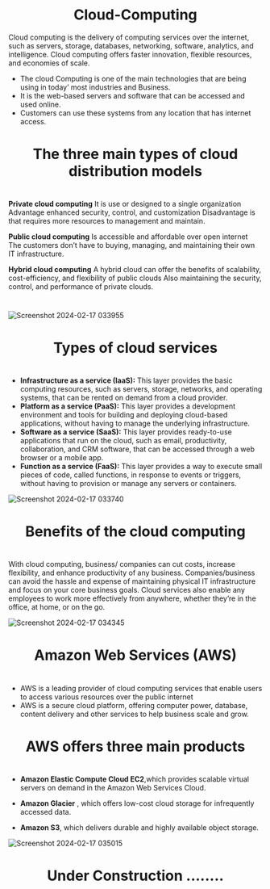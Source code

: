 <h1 align="center">Cloud-Computing </h1>
Cloud computing is the delivery of computing services over the internet, such as servers, storage, databases, networking, software, analytics, and intelligence. Cloud computing offers faster innovation, flexible resources, and economies of scale.

+ The cloud Computing is one of the main technologies that are being using in today’ most industries and Business.
+ It is   the web-based servers and software that can be accessed and used online. 
+ Customers  can use these systems from any location that has internet access.



#
<h1 align="center">The three main types of cloud distribution 
                                models 
 
 #
**Private cloud computing**
It is use or designed to a single organization
Advantage enhanced security, control, and customization
Disadvantage is that requires more resources to management and maintain.

**Public cloud computing**
Is accessible  and affordable over open internet
The customers don’t have to buying, managing, and maintaining their own IT infrastructure.

 **Hybrid cloud computing**
 A hybrid cloud can offer the benefits of scalability, cost-efficiency, and flexibility of public clouds
Also maintaining the security, control, and performance of private clouds.


#
![Screenshot 2024-02-17 033955](https://github.com/luzritacco/Cloud-Computing/assets/151267325/ab1d4591-c05a-434d-b1f8-b8c21f08bf07)




#
<h1 align="center">Types of cloud services


  
#

- **Infrastructure as a service (IaaS):** This layer provides the basic computing resources, such as servers, storage, networks, and operating systems, that can be rented on demand from a cloud provider.
- **Platform as a service (PaaS):** This layer provides a development environment and tools for building and deploying cloud-based applications, without having to manage the underlying infrastructure.
- **Software as a service (SaaS):** This layer provides ready-to-use applications that run on the cloud, such as email, productivity, collaboration, and CRM software, that can be accessed through a web browser or a mobile app.
- **Function as a service (FaaS):** This layer provides a way to execute small pieces of code, called functions, in response to events or triggers, without having to provision or manage any servers or containers.

![Screenshot 2024-02-17 033740](https://github.com/luzritacco/Cloud-Computing/assets/151267325/43548b30-e380-4859-8c40-3b3b4810072b)


#
<h1 align="center"> Benefits of the cloud computing

 
 #
 With cloud computing, business/ companies can cut costs, increase flexibility, and enhance productivity of any business.
Companies/business can avoid the hassle and expense of maintaining physical IT infrastructure and focus on your core business goals.
 Cloud services also enable any employees to work more effectively from anywhere, whether they’re in the office, at home, or on the go.

![Screenshot 2024-02-17 034345](https://github.com/luzritacco/Cloud-Computing/assets/151267325/eb9aac51-b5b4-4f05-b7ab-9cfc6ffdabb6)



#
<h1 align="center"> Amazon Web Services (AWS)


 #
+ AWS is a leading provider of cloud computing services that enable users to access various resources over the public internet
+ AWS is a secure cloud platform, offering computer power, database, content delivery and other services to help business scale and grow.

#
<h1 align="center"> AWS offers three main products

  #
  
- **Amazon Elastic Compute Cloud EC2**,which provides scalable virtual servers on demand in the Amazon Web Services Cloud.

- **Amazon Glacier** , which offers low-cost cloud storage for infrequently accessed data.

- **Amazon S3**, which delivers durable and highly available object storage.

![Screenshot 2024-02-17 035015](https://github.com/luzritacco/Cloud-Computing/assets/151267325/55bbed11-eaa7-49ca-913c-fd95c809fd66)

#
<h1 align="center"> Under Construction ........




